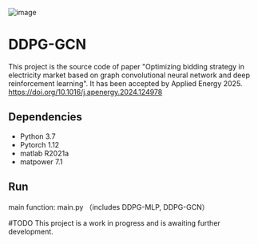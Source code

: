 ![image](https://github.com/user-attachments/assets/01c33bc7-dc2e-4a34-8501-9f544ecfbaaa)

# DDPG-GCN
This project is the source code of paper "Optimizing bidding strategy in electricity market based on graph convolutional neural network and deep reinforcement learning". It has been accepted by Applied Energy 2025. https://doi.org/10.1016/j.apenergy.2024.124978
 

## Dependencies

- Python 3.7
- Pytorch 1.12
- matlab R2021a
- matpower 7.1

## Run
main function: main.py （includes DDPG-MLP, DDPG-GCN）

#TODO 
This project is a work in progress and is awaiting further development.
